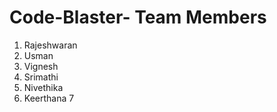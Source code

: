 # Code-Blaster- Team Members
1. Rajeshwaran
2. Usman
3. Vignesh
4. Srimathi
5. Nivethika
6. Keerthana
7
